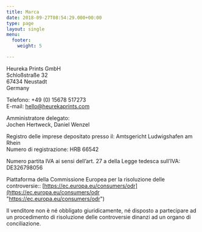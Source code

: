 ```yaml
---
title: Marca
date: 2018-09-27T08:54:29.000+00:00
type: page
layout: single
menu:
  footer:
    weight: 5

---
```

Heureka Prints GmbH  
Schloßstraße 32  
67434 Neustadt  
Germany

Telefono: +49 (0) 15678 517273  
E-mail: [hello@heurekaprints.com](mailto:hello@heurekaprints.com)

Amministratore delegato:  
Jochen Hertweck, Daniel Wenzel

Registro delle imprese depositato presso il: Amtsgericht Ludwigshafen am Rhein  
Numero di registrazione: HRB 66542

Numero partita IVA ai sensi dell’art. 27 a della Legge tedesca sull’IVA:  
DE326798056

Piattaforma della Commissione Europea per la risoluzione delle controversie:: [https://ec.europa.eu/consumers/odr](https://ec.europa.eu/consumers/odr "https://ec.europa.eu/consumers/odr")

Il venditore non è né obbligato giuridicamente, né disposto a partecipare ad un procedimento di risoluzione delle controversie dinanzi ad un organo di conciliazione.